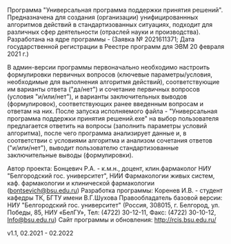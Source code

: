 Программа "Универсальная программа поддержки принятия решений".
Предназначена для создания (организации) унифицированнных алгоритмов действий в стандартизованных ситуациях, подходит для различных сфер деятельности (отраслей науки и производства).
Разработана на ядре программы  - (Заявка № 2021611371; Дата государственной регистрации в Реестре программ для ЭВМ 20 февраля  2021 г.)

В админ-версии программы первоначально необходимо настроить формулировки первичных вопросов (ключевые параметры/условия, необходимые для выполнения алгоритмя действий), 
соответствующие им варианты ответа ("да/нет") и сочетание первичных вопросов (условия "и/или/нет"), и варианты заключительных выводов (формулировок), 
соответствующих ранее введенным вопросам и ответам на них.
После запуска исполняемого файла - "Универсальная программа поддержки принятия решений.exe" на выбор пользователя предлагается ответить на вопросы 
(заполнить параметры условий алгоритма), после чего программа анализирует данные и, в соответствии с условиями алгоритма и анализом сочетания ответов ("и/или/нет"),
выводит пользователю стандартизованные заключительные выводы (формулировки).

Автор проекта: Бонцевич Р.А. - к.м.н., доцент, клин.фармаколог НИУ "Белгородский гос. университет", НИИ Фармакологии живых систем, каф. фармакологии и клинической фармакологии (bontsevich@bsu.edu.ru)
Разработка программы: Коренев И.В. - студент кафедры ТК, БГТУ имени В.Г.Шухова
Правообладатель базовой версии: НИУ "Белгородский гос. университет" (Россия, 308015, г. Белгород, ул. Победы, 85, НИУ «БелГУ», Тел: (4722) 30-12-11, Факс: (4722) 30-10-12, Info@bsu.edu.ru)
Сайт программы и обновления: http://rcis.bsu.edu.ru/

v1.1, 02.2021 - 02.2022
